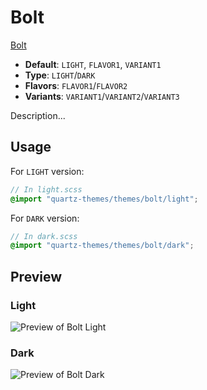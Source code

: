 # Bolt

[Bolt](https://github.com/Bluemoondragon07)

- **Default**: `LIGHT`, `FLAVOR1`, `VARIANT1`
- **Type**: `LIGHT`/`DARK`
- **Flavors**: `FLAVOR1`/`FLAVOR2`
- **Variants**: `VARIANT1`/`VARIANT2`/`VARIANT3`

Description...

## Usage

For `LIGHT` version:

```scss
// In light.scss
@import "quartz-themes/themes/bolt/light";
```

For `DARK` version:

```scss
// In dark.scss
@import "quartz-themes/themes/bolt/dark";
```

## Preview

### Light

![Preview of Bolt Light](preview-light.png)

### Dark

![Preview of Bolt Dark](preview-dark.png)
